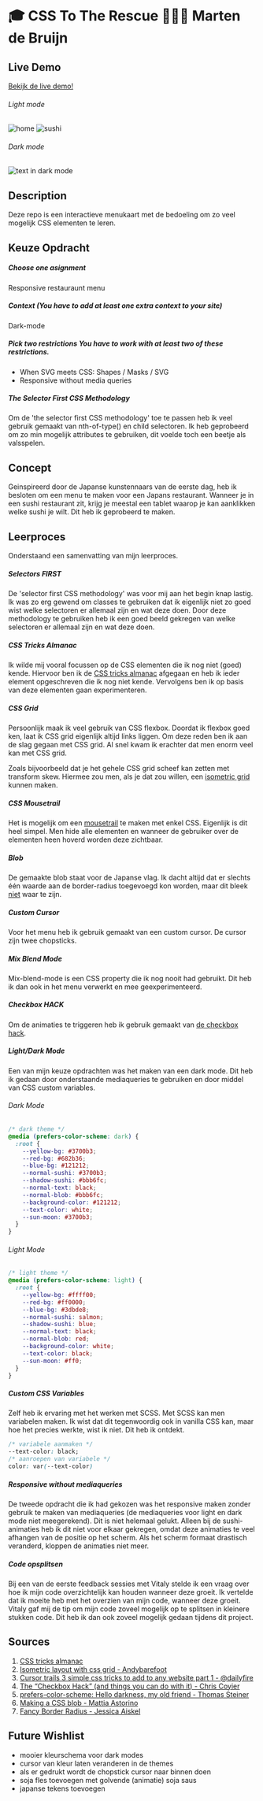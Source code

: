 # 🎓 CSS To The Rescue 👨🏻‍💻 Marten de Bruijn

## Live Demo

[Bekijk de live demo!](https://martendebruijn.github.io/css-to-the-rescue-1920/)

###### Light mode
![home](./readme-img/home.png)
![sushi](./readme-img/sushi.png)
###### Dark mode
![text in dark mode](./readme-img/sushi-text-dark.png)

## Description

Deze repo is een interactieve menukaart met de bedoeling om zo veel mogelijk CSS elementen te leren.

## Keuze Opdracht

##### Choose one asignment

Responsive restauraunt menu

##### Context (You have to add at least one extra context to your site)

Dark-mode

##### Pick two restrictions You have to work with at least two of these restrictions.

- When SVG meets CSS: Shapes / Masks / SVG
- Responsive without media queries

##### The Selector First CSS Methodology

Om de 'the selector first CSS methodology' toe te passen heb ik veel gebruik gemaakt van nth-of-type() en child selectoren. Ik heb geprobeerd om zo min mogelijk attributes te gebruiken, dit voelde toch een beetje als valsspelen.

## Concept
Geinspireerd door de Japanse kunstennaars van de eerste dag, heb ik besloten om een menu te maken voor een Japans restaurant. Wanneer je in een sushi restaurant zit, krijg je meestal een tablet waarop je kan aanklikken welke sushi je wilt. Dit heb ik geprobeerd te maken.

## Leerproces
Onderstaand een samenvatting van mijn leerproces.

##### Selectors FIRST
De 'selector first CSS methodology' was voor mij aan het begin knap lastig. Ik was zo erg gewend om classes te gebruiken dat ik eigenlijk niet zo goed wist welke selectoren er allemaal zijn en wat deze doen. Door deze methodology te gebruiken heb ik een goed beeld gekregen van welke selectoren er allemaal zijn en wat deze doen.

##### CSS Tricks Almanac
Ik wilde mij vooral focussen op de CSS elementen die ik nog niet (goed) kende. Hiervoor ben ik de [CSS tricks almanac](https://css-tricks.com/almanac/) afgegaan en heb ik ieder element opgeschreven die ik nog niet kende. Vervolgens ben ik op basis van deze elementen gaan experimenteren.

##### CSS Grid
Persoonlijk maak ik veel gebruik van CSS flexbox. Doordat ik flexbox goed ken, laat ik CSS grid eigenlijk altijd links liggen. Om deze reden ben ik aan de slag gegaan met CSS grid. Al snel kwam ik erachter dat men enorm veel kan met CSS grid. 

Zoals bijvoorbeeld dat je het gehele CSS grid scheef kan zetten met transform skew. Hiermee zou men, als je dat zou willen, een [isometric grid](https://codepen.io/andybarefoot/post/isometric-layout-with-css-grid) kunnen maken. 

##### CSS Mousetrail
Het is mogelijk om een [mousetrail](https://medium.com/@dailyfire/cursor-trails-3-simple-css-tricks-to-add-to-any-website-part-1-64750798583c) te maken met enkel CSS. Eigenlijk is dit heel simpel. Men hide alle elementen en wanneer de gebruiker over de elementen heen hoverd worden deze zichtbaar.

##### Blob
De gemaakte blob staat voor de Japanse vlag. Ik dacht altijd dat er slechts één waarde aan de border-radius toegevoegd kon worden, maar dit bleek [niet](https://dev.to/equinusocio/making-a-css-blob-37nb) waar te zijn.

##### Custom Cursor
Voor het menu heb ik gebruik gemaakt van een custom cursor. De cursor zijn twee chopsticks.

##### Mix Blend Mode
Mix-blend-mode is een CSS property die ik nog nooit had gebruikt. Dit heb ik dan ook in het menu verwerkt en mee geexperimenteerd.

##### Checkbox HACK
Om de animaties te triggeren heb ik gebruik gemaakt van [de checkbox hack](https://css-tricks.com/the-checkbox-hack/).

##### Light/Dark Mode
Een van mijn keuze opdrachten was het maken van een dark mode. Dit heb ik gedaan door onderstaande mediaqueries te gebruiken en door middel van CSS custom variables.

###### Dark Mode
```css
/* dark theme */
@media (prefers-color-scheme: dark) {
  :root {
    --yellow-bg: #3700b3;
    --red-bg: #682b36;
    --blue-bg: #121212;
    --normal-sushi: #3700b3;
    --shadow-sushi: #bbb6fc;
    --normal-text: black;
    --normal-blob: #bbb6fc;
    --background-color: #121212;
    --text-color: white;
    --sun-moon: #3700b3;
  }
}
```
###### Light Mode
```css
/* light theme */
@media (prefers-color-scheme: light) {
  :root {
    --yellow-bg: #ffff00;
    --red-bg: #ff0000;
    --blue-bg: #3dbde8;
    --normal-sushi: salmon;
    --shadow-sushi: blue;
    --normal-text: black;
    --normal-blob: red;
    --background-color: white;
    --text-color: black;
    --sun-moon: #ff0;
  }
}
```

##### Custom CSS Variables
Zelf heb ik ervaring met het werken met SCSS. Met SCSS kan men variabelen maken. Ik wist dat dit tegenwoordig ook in vanilla CSS kan, maar hoe het precies werkte, wist ik niet. Dit heb ik ontdekt.

```css
/* variabele aanmaken */
--text-color: black;
/* aanroepen van variabele */
color: var(--text-color)
```

##### Responsive without mediaqueries
De tweede opdracht die ik had gekozen was het responsive maken zonder gebruik te maken van mediaqueries (de mediaqueries voor light en dark mode niet meegerekend). Dit is niet helemaal gelukt. Alleen bij de sushi-animaties heb ik dit niet voor elkaar gekregen, omdat deze animaties te veel afhangen van de positie op het scherm. Als het scherm formaat drastisch veranderd, kloppen de animaties niet meer.

##### Code opsplitsen
Bij een van de eerste feedback sessies met Vitaly stelde ik een vraag over hoe ik mijn code overzichtelijk kan houden wanneer deze groeit. Ik vertelde dat ik moeite heb met het overzien van mijn code, wanneer deze groeit. Vitaly gaf mij de tip om mijn code zoveel mogelijk op te splitsen in kleinere stukken code. Dit heb ik dan ook zoveel mogelijk gedaan tijdens dit project. 

## Sources
1. [CSS tricks almanac](https://css-tricks.com/almanac/)
1. [Isometric layout with css grid - Andybarefoot](https://codepen.io/andybarefoot/post/isometric-layout-with-css-grid)
2. [Cursor trails 3 simple css tricks to add to any website part 1 - @dailyfire](https://medium.com/@dailyfire/cursor-trails-3-simple-css-tricks-to-add-to-any-website-part-1-64750798583c)
3. [The “Checkbox Hack” (and things you can do with it) - Chris Coyier](https://css-tricks.com/the-checkbox-hack/)
3. [prefers-color-scheme: Hello darkness, my old friend - Thomas Steiner](https://web.dev/prefers-color-scheme/)
3. [Making a CSS blob - Mattia Astorino](https://dev.to/equinusocio/making-a-css-blob-37nb)
3. [Fancy Border Radius - Jessica Aiskel](https://codepen.io/Ninaiskel/pen/MWWgMwL)

## Future Wishlist
- mooier kleurschema voor dark modes
- cursor van kleur laten veranderen in de themes
- als er gedrukt wordt de chopstick cursor naar binnen doen
- soja fles toevoegen met golvende (animatie) soja saus
- japanse tekens toevoegen
